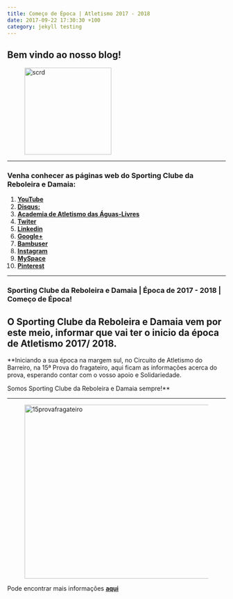 ```yaml
---
title: Começo de Época | Atletismo 2017 - 2018
date: 2017-09-22 17:30:30 +100
category: jekyll testing
---
```


## Bem vindo ao nosso blog!

<figure>
	<img src="{{ '/images/scrd.png' | prepend: site.baseurl }}" alt="scrd" width="200px" height="200px">

</figure>

<hr/>



### Venha conhecer as páginas web do Sporting Clube da Reboleira e Damaia:

 1. <a href="https://www.youtube.com/channel/UCtQQHhFjdPeA0DDobSeydWg" target="_blank"> **YouTube**</a>
 2. <a href="https://disqus.com/home/forum/sportingcred/" target="_blank"> **Disqus:**</a>
 3. <a href="https://screboleiradamaia.wixsite.com/sportingcrd/academia" target="_blank"> **Academia de Atletismo das Águas-Livres**</a>
 4. <a href="https://twitter.com/sporting_crd" target="_blank"> **Twiter**</a>       
 5. <a href="https://www.linkedin.com/in/jos%C3%A9-marques-331993138/" target="_blank"> **Linkedin**</a>
 6. <a href="https://plus.google.com/u/0/113308389834614028018" target="_blank"> **Google+**</a>
 7. <a href="http://bambuser.com/channel/SportingCRD" target="_blank"> **Bambuser**</a>
 8. <a href="https://www.instagram.com/scrddevsport/" target="_blank"> **Instagram**</a>
 9. <a href="https://myspace.com/sportingcrd" target="_blank"> **MySpace**</a>
 10. <a href="https://www.pinterest.pt/scrddesporto/" target="_blank"> **Pinterest**</a>


<hr/>

### Sporting Clube da Reboleira e Damaia | Época de 2017 - 2018 | Começo de Época!


## O Sporting Clube da Reboleira e Damaia vem por este meio, informar que vai ter o inicio da época de Atletismo 2017/ 2018.

**Iniciando a sua época na margem sul, no Circuito de Atletismo do Barreiro, na 15ª Prova do fragateiro,
aqui ficam as informações acerca do prova, esperando contar com o vosso apoio e Solidariedade.



Somos Sporting Clube da Reboleira e Damaia sempre!**

<hr/>

<figure>
	<img src="{{ '/images/epoca2017-2018/15provafragateiro/15provafragateiro.jpg' | prepend: site.baseurl }}" alt="15provafragateiro" width="700px" height="400px">

</figure>

Pode encontrar mais informações <a href="{{ site.baseurl }}/news.html" target="_blank"> **aqui**</a>
